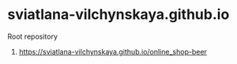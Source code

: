 # sviatlana-vilchynskaya.github.io
 Root repository
 1) https://sviatlana-vilchynskaya.github.io/online_shop-beer
